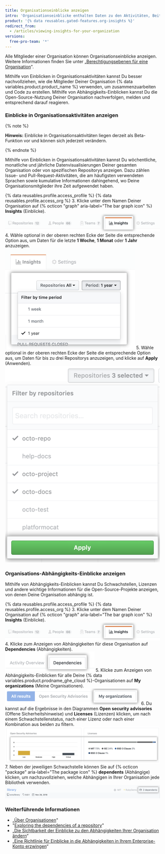 ```yaml
---
title: Organisationseinblicke anzeigen
intro: 'Organisationseinblicke enthalten Daten zu den Aktivitäten, Beiträgen und Abhängigkeiten Deiner Organisation.'
product: '{% data reusables.gated-features.org-insights %}'
redirect_from:
  - /articles/viewing-insights-for-your-organization
versions:
  free-pro-team: '*'
---
```


Alle Mitglieder einer Organisation können Organisationseinblicke anzeigen. Weitere Informationen finden Sie unter „[Berechtigungsebenen für eine Organisation](/articles/permission-levels-for-an-organization)".

Mithilfe von Einblicken in Organisationsaktivitäten kannst Du besser nachvollziehen, wie die Mitglieder Deiner Organisation {% data variables.product.product_name %} verwenden, um zusammenzuarbeiten und Code zu erstellen. Mithilfe von Abhängigkeits-Einblicken kannst Du die Open-Source-Nutzung Deiner Organisation nachverfolgen, melden und entsprechend darauf reagieren.

### Einblicke in Organisationsaktivitäten anzeigen

{% note %}

**Hinweis:** Einblicke in Organisationsaktivitäten liegen derzeit als Beta-Funktion vor und können sich jederzeit verändern.

{% endnote %}

Mithilfe von Einblicken in Organisationsaktivitäten kannst Du wöchentliche, monatliche und jährliche Datenvisualisierungen Deiner gesamten Organisation oder von spezifischen Repositorys anzeigen. Dazu zählen Issue- und Pull-Request-Aktivitäten, die am häufigsten verwendeten Sprachen sowie kumulative Informationen dahingehend, wo Deine Organisationsmitglieder ihre Zeit aufgewendet haben.

{% data reusables.profile.access_profile %}
{% data reusables.profile.access_org %}
3. Klicke unter dem Namen Deiner Organisation auf {% octicon "graph" aria-label="The bar graph icon" %} **Insights** (Einblicke). ![Klicke auf die Registerkarte „Insights“ (Einblicke) der Organisation](/assets/images/help/organizations/org-nav-insights-tab.png)
4. Wähle optional in der oberen rechten Ecke der Seite die entsprechende Option aus, um Daten für die letzte **1 Woche**, **1 Monat** oder **1 Jahr** anzuzeigen. ![Auswahl des Zeitraums zum Anzeigen der Organisationseinblicke](/assets/images/help/organizations/org-insights-time-period.png)
5. Wähle optional in der oberen rechten Ecke der Seite die entsprechende Option aus, um Daten für bis zu drei Repositorys anzuzeigen, und klicke auf **Apply** (Anwenden). ![Auswahl von Repositorys zum Anzeigen der Organisationseinblicke](/assets/images/help/organizations/org-insights-repos.png)

### Organisations-Abhängigkeits-Einblicke anzeigen
Mithilfe von Abhängigkeits-Einblicken kannst Du Schwachstellen, Lizenzen und andere wichtige Informationen für die Open-Source-Projekte anzeigen, von denen Deine Organisation abhängig ist.

{% data reusables.profile.access_profile %}
{% data reusables.profile.access_org %}
3. Klicke unter dem Namen Deiner Organisation auf {% octicon "graph" aria-label="The bar graph icon" %} **Insights** (Einblicke). ![Registerkarte „Insights“ (Einblicke) auf der Haupt-Navigationsleiste der Organisation](/assets/images/help/organizations/org-nav-insights-tab.png)
4. Klicke zum Anzeigen von Abhängigkeiten für diese Organisation auf **Dependencies** (Abhängigkeiten). ![Registerkarte „Dependencies“ (Abhängigkeiten) unter der Haupt-Navigationsleiste der Organisation](/assets/images/help/organizations/org-insights-dependencies-tab.png)
5. Klicke zum Anzeigen von Abhängigkeits-Einblicken für alle Deine {% data variables.product.prodname_ghe_cloud %}-Organisationen auf **My organizations** (Meine Organisationen). ![Schaltfläche „My organizations“ (Meine Organisationen) unter der Registerkarte „Dependencies“ (Abhängigkeiten)](/assets/images/help/organizations/org-insights-dependencies-my-orgs-button.png)
6. Du kannst auf die Ergebnisse in den Diagrammen **Open security advisories** (Offene Sicherheitshinweise) und **Licenses** (Lizenzen) klicken, um nach einem Schwachstellenstatus, nach einer Lizenz oder nach einer Kombination aus beiden zu filtern. ![My organizations vulnerabilities and licenses graphs](/assets/images/help/organizations/org-insights-dependencies-graphs.png)
7. Neben der jeweiligen Schwachstelle können Sie auf {% octicon "package" aria-label="The package icon" %} **dependents** (Abhängige) klicken, um nachzuvollziehen, welche Abhängigen in Ihrer Organisation jede Bibliothek verwenden. ![Angreifbare Abhängige der eigenen Organisationen](/assets/images/help/organizations/org-insights-dependencies-vulnerable-item.png)


  ### Weiterführende Informationen

   - „[Über Organisationen](/github/setting-up-and-managing-organizations-and-teams/about-organizations)"
   - "[Exploring the dependencies of a repository](/github/visualizing-repository-data-with-graphs/exploring-the-dependencies-of-a-repository)"
   - „[Die Sichtbarkeit der Einblicke zu den Abhängigkeiten Ihrer Organisation ändern](/github/setting-up-and-managing-organizations-and-teams/changing-the-visibility-of-your-organizations-dependency-insights)“
   - „[Eine Richtlinie für Einblicke in die Abhängigkeiten in Ihrem Enterprise-Konto erzwingen](/github/setting-up-and-managing-your-enterprise/enforcing-a-policy-on-dependency-insights-in-your-enterprise-account)“
